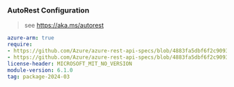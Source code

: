 ### AutoRest Configuration

> see https://aka.ms/autorest

``` yaml
azure-arm: true
require:
- https://github.com/Azure/azure-rest-api-specs/blob/4883fa5dbf6f2c9093fac8ce334547e9dfac68fa/specification/network/resource-manager/readme.md
- https://github.com/Azure/azure-rest-api-specs/blob/4883fa5dbf6f2c9093fac8ce334547e9dfac68fa/specification/network/resource-manager/readme.go.md
license-header: MICROSOFT_MIT_NO_VERSION
module-version: 6.1.0
tag: package-2024-03
```
